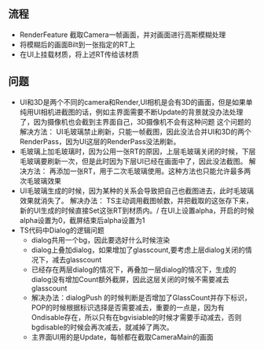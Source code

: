 ## 流程
- RenderFeature 截取Camera一帧画面，并对画面进行高斯模糊处理
- 将模糊后的画面Bilt到一张指定的RT上
- 在UI上挂载材质，将上述RT传给该材质




## 问题

- UI和3D是两个不同的camera和Render,UI相机是会有3D的画面，但是如果单纯用UI相机进截图的话，例如主界面需要不断Update的背景就没办法处理了，因为摄像机也会截到主界面自己，3D摄像机不会有这种问题
这个问题的解决方法： UI毛玻璃禁止刷新，只能一帧截图，因此没法合并UI和3D的两个RenderPass，因为UI这层的RenderPass没法刷新。
- 毛玻璃上加毛玻璃时，因为公用一张RT的原因，上层毛玻璃关闭的时候，下层毛玻璃要刷新一次，但是此时因为下层UI已经在画面中了，因此没法截图。
解决方法： 再添加一张RT，用于二次毛玻璃使用。这种方法也只能允许最多两次毛玻璃效果
- UI毛玻璃生成的时候，因为某种的关系会导致把自己也截图进去，此时毛玻璃效果就消失了。
解决办法： TS主动调用截图帧数，并把截取的这张存下来，新的UI生成的时候直接Set这张RT到材质内。/ 在UI上设置alpha，开启的时候alpha设置为0，截屏结束后alpha设置为1
- TS代码中Dialog的逻辑问题
	+ dialog共用一个bg，因此要选好什么时候渲染
	+ dialog上叠加dialog，如果增加了glasscount,要考虑上层dialog关闭的情况下，减去glasscount
	+ 已经存在两层dialog的情况下，再叠加一层dialog的情况下，生成的dialog没有增加Count额外截屏，因此这层关闭的时候不需要减去glasscount
	+ 解决办法：dialogPush 的时候判断是否增加了GlassCount并存下标识，POP的时候根据标识选择是否需要减去，重要的一点是，因为有Ondisable存在，所以只有在bgvisiable的时候才需要手动减去，否则bgdisable的时候会再次减去，就减掉了两次。
	+ 主界面UI用的是Update，每帧都在截取CameraMain的画面